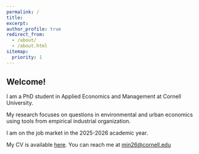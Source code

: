 ```yaml
---
permalink: /
title:
excerpt:
author_profile: true
redirect_from: 
  - /about/
  - /about.html
sitemap:
  priority: 1
---
```


<h2 id="welcome">
Welcome!
</h2>

I am a PhD student in Applied Economics and Management at Cornell University. 

My research focuses on questions in environmental and urban economics using tools from empirical industrial organization.

I am on the job market in the 2025-2026 academic year.

My CV is available [here](/files/navarro_cv.pdf). You can reach me at [min26@cornell.edu](mailto:min26@cornell.edu)